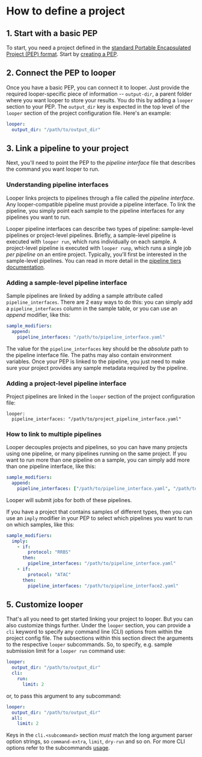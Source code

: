 # How to define a project

## 1. Start with a basic PEP

To start, you need a project defined in the [standard Portable Encapsulated Project (PEP) format](http://pep.databio.org). Start by [creating a PEP](https://pep.databio.org/en/latest/simple_example/). 

## 2. Connect the PEP to looper 

Once you have a basic PEP, you can connect it to looper. Just provide the required looper-specific piece of information -- `output-dir`, a parent folder where you want looper to store your results. You do this by adding a `looper` section to your PEP. The `output_dir` key is expected in the top level of the `looper` section of the project configuration file. Here's an example:

```yaml
looper:
  output_dir: "/path/to/output_dir"
```


## 3. Link a pipeline to your project

Next, you'll need to point the PEP to the *pipeline interface* file that describes the command you want looper to run.

### Understanding pipeline interfaces

Looper links projects to pipelines through a file called the *pipeline interface*. Any looper-compatible pipeline must provide a pipeline interface. To link the pipeline, you simply point each sample to the pipeline interfaces for any pipelines you want to run.

Looper pipeline interfaces can describe two types of pipeline: sample-level pipelines or project-level pipelines. Briefly, a sample-level pipeline is executed with `looper run`, which runs individually on each sample. A project-level pipeline is executed with `looper runp`, which runs a single job *per pipeline* on an entire project. Typically, you'll first be interested in the sample-level pipelines. You can read in more detail in the [pipeline tiers documentation](pipeline-tiers.md).

### Adding a sample-level pipeline interface

Sample pipelines are linked by adding a sample attribute called `pipeline_interfaces`. There are 2 easy ways to do this: you can simply add a `pipeline_interfaces` column in the sample table, or you can use an *append* modifier, like this:

```yaml
sample_modifiers:
  append:
    pipeline_interfaces: "/path/to/pipeline_interface.yaml"
```

The value for the `pipeline_interfaces` key should be the *absolute* path to the pipeline interface file. The paths may also contain environment variables. Once your PEP is linked to the pipeline, you just need to make sure your project provides any sample metadata required by the pipeline.

### Adding a project-level pipeline interface

Project pipelines are linked in the `looper` section of the project configuration file:

```
looper:
  pipeline_interfaces: "/path/to/project_pipeline_interface.yaml"
```

### How to link to multiple pipelines

Looper decouples projects and pipelines, so you can have many projects using one pipeline, or many pipelines running on the same project. If you want to run more than one pipeline on a sample, you can simply add more than one pipeline interface, like this:

```yaml
sample_modifiers:
  append:
    pipeline_interfaces: ["/path/to/pipeline_interface.yaml", "/path/to/pipeline_interface2.yaml"]
```

Looper will submit jobs for both of these pipelines.

If you have a project that contains samples of different types, then you can use an `imply` modifier in your PEP to select which pipelines you want to run on which samples, like this:


```yaml
sample_modifiers:
  imply:
    - if:
        protocol: "RRBS"
      then:
        pipeline_interfaces: "/path/to/pipeline_interface.yaml"
    - if:
        protocol: "ATAC"
      then:
        pipeline_interfaces: "/path/to/pipeline_interface2.yaml"
```


## 5. Customize looper

That's all you need to get started linking your project to looper. But you can also customize things further. Under the `looper` section, you can provide a `cli` keyword to specify any command line (CLI) options from within the project config file. The subsections within this section direct the arguments to the respective `looper` subcommands. So, to specify, e.g. sample submission limit for a `looper run` command use:

```yaml
looper:
  output_dir: "/path/to/output_dir"
  cli:
    run:
      limit: 2
```

or, to pass this argument to any subcommand:

```yaml
looper:
  output_dir: "/path/to/output_dir"
  all:
    limit: 2
```

Keys in the `cli.<subcommand>` section *must* match the long argument parser option strings, so `command-extra`, `limit`, `dry-run` and so on. For more CLI options refer to the subcommands [usage](usage.md).